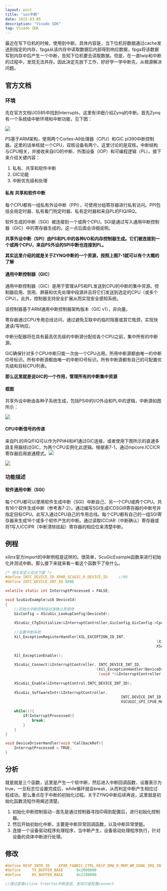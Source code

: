 ```yaml
---
layout: post
title: "soc中断"
date: 2022-03-05
description: "Vivado SDK"
tag: Vivado SDK
---
```


最近在写下位机的时候，使用到中断。具体内容是，当下位机将数据通过cache发送到指定的内存，fpga从该内存中读取数据后内部得到响应数据，fpga将该数据写到内存中后产生一个中断，告知下位机要去读取数据。但是，在一直lwip和中断的过程中，发现无法共存。因此决定先放下工作，好好学一学中断先，从根源解决问题。

## 官方文档

### 环境

先在官方文档UG585中找到Interrupts，这里有详细介绍Zynq的中断。首先Zynq有一个系统级中断环境和中断功能，见下图：

![](/images/intr/1.png)

PS基于ARM架构，使用两个Cortex-A9处理器（CPU）和GIC pl390中断控制器。这里的话单核就一个CPU，双核设备有两个。这里讨论的是双核。中断结构与CPU相关，并接收来自I/O的中断、外围设备（IOP）和可编程逻辑（PL）。接下来介绍关键内容：

1. 私有、共享和软件中断
2. GIC功能
3. 中断优先级和处理



#### 私有 共享和软件中断

每个CPU都有一组私有外设中断（PPI），可使用分组寄存器进行私有访问。PPI包括全局定时器、私有看门狗定时器、私有定时器和来自PL的FIQ/IRQ。

软件生成的中断（SGI）被连接到一个或两个CPU。SGI是通过写入通用中断控制器（GIC）中的寄存器生成的。这一点后面会详细说明。

**共享外设中断（SPI）由PS和PL中的各种I/O和内存控制器生成。它们被连接到一个或两个CPU，来自PS外设的SPI中断也连接到PL。**

**其实这里介绍的就是关于ZYNQ中断的一个资源，按照上图7-1就可以有个大概的了解**



#### 通用中断控制器（GIC）

通用中断控制器（GIC）是用于管理从PS和PL发送到CPU的中断的集中资源。控制器启用、禁用、屏蔽和优先处理中段源并且将它们发送到选定的CPU（或多个CPU）。此外，控制器支持安全扩展从而实现安全感知系统。

该控制器基于ARM通用中断控制器架构版本（GIC v1），非向量。

寄存器通过CPU专用总线访问，通过避免互联中的临时阻塞或其它瓶颈，实现快速读/写响应。

中断分配器将在具有最高优先级的中断源分配给各个CPU之前，集中所有的中断源。

GIC确保针对多个CPU中断只能一次由一个CPU占用。所用中断源都由唯一的中断ID号标识。所有中断源都由唯一的中断ID号标识。所有中断源都有自己的可配置优先级和目标CPU列表。

**那么这里就是说GIC的一个作用，管理所有的中断集中资源**



#### 框图

共享外设中断由各种子系统生成，包括PS中的I/O外设和PL中的逻辑，中断源如图所示：

![](/images/intr/2.png)

#### CPU中断信号的传递

来自PL的IRQ/FIQ可以作为PPI#4和#1通过GIC连接，或者使用下图所示的直通多路复用器绕过GIC，为两个CPU实例化此逻辑。根据表7-1，通过mpcore.ICCICR寄存器启用直通模式。![](/images/intr/3.png)



![](/images/intr/4.png)



### 功能描述

#### 软件通用中断（SGI）

每个CPU都可以使用软件生成中断（SGI）中断自己、另一个CPU或两个CPU。共有16个软件生成中断（参考表7-2）。通过编写SGI生成ICDSGIR寄存器的中断号并指定目标CPU。此写入通过CPU自己的专用总线。每个CPU都有自己的一组SGI寄存器来生成16个或多个软件产生的中断。通过读取ICCIAR（中断确认）寄存器或将1写入ICCIPR（中断清除挂起）寄存器的相应位来清楚中断。



## 例程

xilinx官方import的中断例程是这样的。很简单，ScuGicExample函数来进行初始化并测试中断。那么接下来就来看一看这个函数干了些什么。

```c
/* 相关宏定义在这下面 */
#define INTC_DEVICE_ID XPAR_SCUGIC_0_DEVICE_ID     //0U
#define INTC_DEVICE_INT_ID 0X0E

volatile static int InterruptProcessed = FALSE;

void ScuGicExample(u16 DeviceId)
{
    //初始化中断控制驱动准确让其使用
    GicConfig = XScuGic_LookupConfig(DeviceId);
    
    XScuGic_CfgInitialize(&InterruptController,GicConfig,GicConfig->CpuBaseAddress);
    
    //设置中断系统
    Xil_ExceptionRegisterHandler(XIL_EXCEPTION_ID_INT,
                                									(Xil_ExceptionHandler) XScuGic_InterruptHandler,
                                									XScuGicInstancePtr);
    
    Xil_ExceptionEnable();
    
    XScuGic_Connect(&InterruptController, INTC_DEVICE_INT_ID,
			  							 (Xil_ExceptionHandler)DeviceDriverHandler,
			 							  (void *)&InterruptController);
    
    XScuGic_Enable(&InterruptControl,INTC_DEVICE_INT_ID);
    
    XScuGic_SoftwareIntr(&InterruptController,
													INTC,DEVICE_INT_ID,
                        							XSCUGIC_SPI_CPU0_MASK);
    
    while(1){
        if(InterruptProcessed){
            break;
        }
    }
}

void DeviceDriverHandler(void *CallbackRef){
    InterruptProcessed = TRUE;
}
```

## 分析

就是就是三个函数，这里是产生一个软中断，然后进入中断回调函数，设置表示为true，一旦标志位设置完成后，while循环就会break，从而判定中断产生相应过程成功。那么重点在于中断的初始化过程。关于ZYNQ中断后续再说，这里就是初始化函数流程作用阐述清楚。

1. 初始化中断控制驱动--首先是通过控制器寻找ID得到配置后，进行初始化控制器。
2. 然后开始初始化中断，主要是中断异常回调函数，以及中断异常使能。
3. 连接一个设备驱动程序处理程序，当中断产生，设备驱动处理程序执行，针对设备的具体中断进行处理。

## 修改

```c
#define RESP_INTR_ID 	XPAR_FABRIC_CTRL_RESP_DMA_0_MEM_WR_DONE_IRQ_INTR
#define 	TX_BUFFER_BASE 		0x2000000
#define 	RX_BUFFER_BASE		0x2100000

//通过查看xilinx freertos中断底层，发现只是配置connect
```







